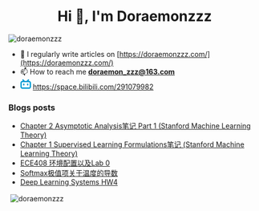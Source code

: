 <!--

### Hi there 👋

**Doraemonzzz/Doraemonzzz** is a ✨ _special_ ✨ repository because its `README.md` (this file) appears on your GitHub profile.

Here are some ideas to get you started:

- 🔭 I’m currently working on ...
- 🌱 I’m currently learning ...
- 👯 I’m looking to collaborate on ...
- 🤔 I’m looking for help with ...
- 💬 Ask me about ...
- 📫 How to reach me: ...
- 😄 Pronouns: ...
- ⚡ Fun fact: ...
-->



<h1 align="center">Hi 👋, I'm Doraemonzzz</h1>
<p align="left"> <img src="https://komarev.com/ghpvc/?username=doraemonzzz&label=Profile%20views&color=0e75b6&style=flat" alt="doraemonzzz" /> </p>

- 📝 I regularly write articles on [https://doraemonzzz.com/](https://doraemonzzz.com/)
- 📫 How to reach me **doraemon_zzz@163.com**
- ![](./bilibili.png) https://space.bilibili.com/291079982

### Blogs posts
<!-- BLOG-POST-LIST:START -->
- [Chapter 2 Asymptotic Analysis笔记 Part 1 &lpar;Stanford Machine Learning Theory&rpar;](http://www.doraemonzzz.com/2023/01/02/2023-1-2-Chapter-2-Asymptotic-Analysis%E7%AC%94%E8%AE%B0-Part-1-(Stanford-Machine-Learning-Theory)/)
- [Chapter 1 Supervised Learning Formulations笔记 &lpar;Stanford Machine Learning Theory&rpar;](http://www.doraemonzzz.com/2023/01/02/2023-1-2-Chapter-1-Supervised-Learning-Formulations%E7%AC%94%E8%AE%B0-(Stanford-Machine-Learning-Theory)/)
- [ECE408 环境配置以及Lab 0](http://www.doraemonzzz.com/2022/12/25/2022-12-25-ECE408-%E7%8E%AF%E5%A2%83%E9%85%8D%E7%BD%AE%E4%BB%A5%E5%8F%8ALab-0/)
- [Softmax极值项关于温度的导数](http://www.doraemonzzz.com/2022/12/25/2022-12-25-Softmax%E6%9E%81%E5%80%BC%E9%A1%B9%E5%85%B3%E4%BA%8E%E6%B8%A9%E5%BA%A6%E7%9A%84%E5%AF%BC%E6%95%B0/)
- [Deep Learning Systems HW4](http://www.doraemonzzz.com/2022/12/12/2022-12-12-Deep-Learning-Systems-HW4/)
<!-- BLOG-POST-LIST:END -->

<p>&nbsp;<img align="center" src="https://github-readme-stats.vercel.app/api?username=doraemonzzz&show_icons=true&locale=en" alt="doraemonzzz" /></p>